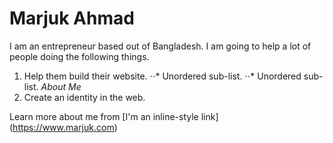 

# Marjuk Ahmad
I am an entrepreneur based out of Bangladesh. 
I am going to help a lot of people doing the following things. 

1. Help them build their website. 
 ⋅⋅* Unordered sub-list.
 ⋅⋅* Unordered sub-list. *About Me* 
2. Create an identity in the web. 

Learn more about me from [I'm an inline-style link] (https://www.marjuk.com)
